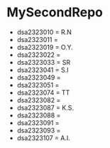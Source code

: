 # MySecondRepo

- dsa2323010 = R.N
- dsa2323011 = 
- dsa2323019 = O.Y.
- dsa2323022 = 
- dsa2323033 = SR
- dsa2323041 = S.I
- dsa2323049 = 
- dsa2323051 = 
- dsa2323074 = TT
- dsa2323082 = 
- dsa2323087 = K.S.
- dsa2323088 = 
- dsa2323091 = 
- dsa2323093 = 
- dsa2323107 = A.I.

